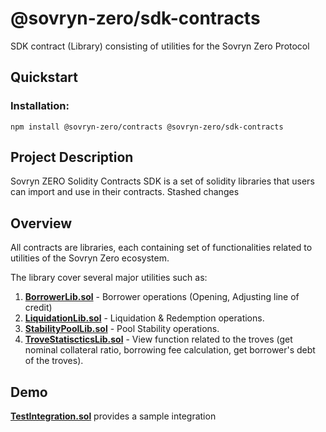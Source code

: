 # @sovryn-zero/sdk-contracts
  SDK contract (Library) consisting of utilities for the Sovryn Zero Protocol

## Quickstart
### Installation:

  ```shell 
  npm install @sovryn-zero/contracts @sovryn-zero/sdk-contracts
  ```

## Project Description
  Sovryn ZERO Solidity Contracts SDK is a set of solidity libraries that users can import and use in their contracts.
  Stashed changes

## Overview
  All contracts are libraries, each containing set of functionalities related to utilities of the Sovryn Zero ecosystem.

  The library cover several major utilities such as:

  1. **[BorrowerLib.sol](docs/BorrowerLib.md)** - Borrower operations (Opening, Adjusting line of credit)
  2. **[LiquidationLib.sol](docs/LiquidationLib.md)** - Liquidation & Redemption operations.
  3. **[StabilityPoolLib.sol](docs/StabilityPoolLib.md)** - Pool Stability operations.
  4. **[TroveStatiscticsLib.sol](docs/TroveStatisticsLib.md)** - View function related to the troves (get nominal collateral ratio, borrowing fee calculation, get borrower's debt of the troves).

## Demo
  **[TestIntegration.sol](docs/IntegrationExample.md)** provides a sample integration